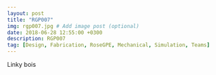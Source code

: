 ```yaml
---
layout: post
title: "RGP007"
img: rgp007.jpg # Add image post (optional)
date: 2018-06-28 12:55:00 +0300
description: RGP007
tag: [Design, Fabrication, RoseGPE, Mechanical, Simulation, Teams]
---
```

Linky bois
